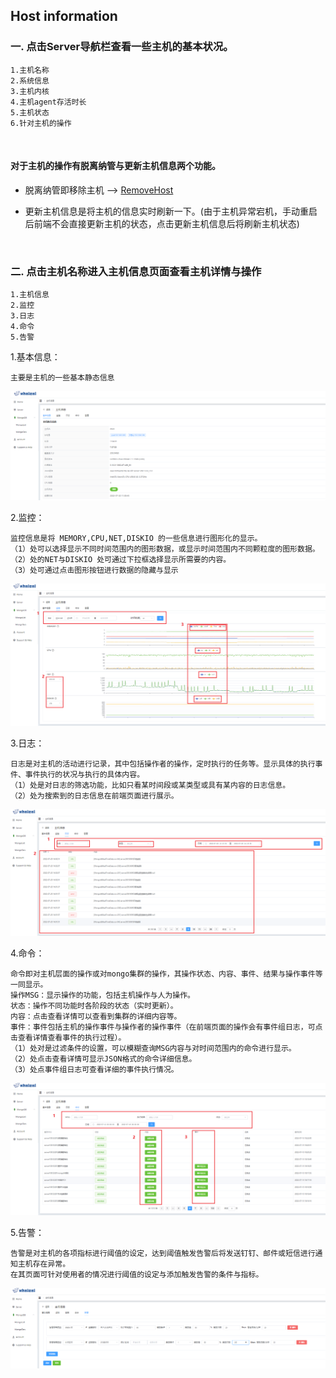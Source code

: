 ## Host information

### 一. 点击Server导航栏查看一些主机的基本状况。

    1.主机名称
    2.系统信息
    3.主机内核
    4.主机agent存活时长
    5.主机状态
    6.针对主机的操作


<br>



#### 对于主机的操作有脱离纳管与更新主机信息两个功能。

- 脱离纳管即移除主机 --> [RemoveHost](RemoveHost.md)

- 更新主机信息是将主机的信息实时刷新一下。(由于主机异常宕机，手动重启后前端不会直接更新主机的状态，点击更新主机信息后将刷新主机状态)

<br>


### 二. 点击主机名称进入主机信息页面查看主机详情与操作



    1.主机信息
    2.监控
    3.日志
    4.命令
    5.告警




1.基本信息：
 
    主要是主机的一些基本静态信息
![img_5.png](../../Images/infomation.png)

2.监控：

    监控信息是将 MEMORY,CPU,NET,DISKIO 的一些信息进行图形化的显示。
    （1）处可以选择显示不同时间范围内的图形数据，或显示时间范围内不同颗粒度的图形数据。
    （2）处的NET与DISKIO 处可通过下拉框选择显示所需要的内容。
    （3）处可通过点击图形按钮进行数据的隐藏与显示
![img_7.png](../../Images/monitor.png)

3.日志：

    日志是对主机的活动进行记录，其中包括操作者的操作，定时执行的任务等。显示具体的执行事件、事件执行的状况与执行的具体内容。
    （1）处是对日志的筛选功能，比如只看某时间段或某类型或具有某内容的日志信息。
    （2）处为搜索到的日志信息在前端页面进行展示。



![img_8.png](../../Images/host_log.png)

4.命令：

    命令即对主机层面的操作或对mongo集群的操作，其操作状态、内容、事件、结果与操作事件等一同显示。
    操作MSG：显示操作的功能，包括主机操作与人为操作。
    状态：操作不同功能时各阶段的状态（实时更新）。
    内容：点击查看详情可以查看到集群的详细内容等。
    事件：事件包括主机的操作事件与操作者的操作事件（在前端页面的操作会有事件组日志，可点击查看详情查看事件的执行过程）。
    （1）处对是过滤条件的设置，可以模糊查询MSG内容与对时间范围内的命令进行显示。
    （2）处点击查看详情可显示JSON格式的命令详细信息。
    （3）处点事件组日志可查看详细的事件执行情况。

    
    
![img_9.png](../../Images/host_command.png)
    


5.告警：

    告警是对主机的各项指标进行阈值的设定，达到阈值触发告警后将发送钉钉、邮件或短信进行通知主机存在异常。
    在其页面可针对使用者的情况进行阈值的设定与添加触发告警的条件与指标。

![img_10.png](../../Images/host_alarm.png)





